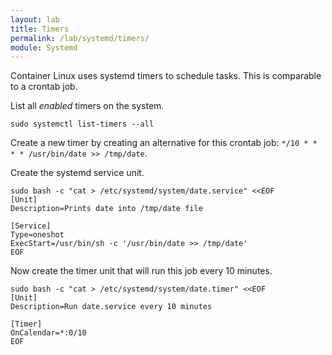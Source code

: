 ```yaml
---
layout: lab
title: Timers
permalink: /lab/systemd/timers/
module: Systemd
---
```


Container Linux uses systemd timers to schedule tasks. This is comparable to a crontab job.

List all *enabled* timers on the system.

```
sudo systemctl list-timers --all
```

Create a new timer by creating an alternative for this crontab job: `*/10 * * * * /usr/bin/date >> /tmp/date`.

Create the systemd service unit.

```
sudo bash -c "cat > /etc/systemd/system/date.service" <<EOF
[Unit]
Description=Prints date into /tmp/date file

[Service]
Type=oneshot
ExecStart=/usr/bin/sh -c '/usr/bin/date >> /tmp/date'
EOF
```

Now create the timer unit that will run this job every 10 minutes.

```
sudo bash -c "cat > /etc/systemd/system/date.timer" <<EOF
[Unit]
Description=Run date.service every 10 minutes

[Timer]
OnCalendar=*:0/10
EOF
```
